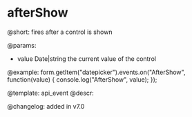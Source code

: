 afterShow
=============

@short: fires after a control is shown
 

@params:
- value     Date|string     the current value of the control



@example:
form.getItem("datepicker").events.on("AfterShow", function(value) {
    console.log("AfterShow", value);
});


@template: api_event
@descr:


@changelog: added in v7.0